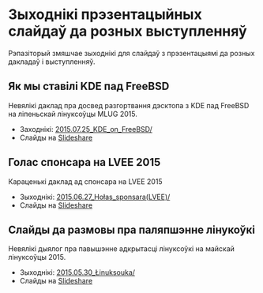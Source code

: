 # Зыходнікі прэзентацыйных слайдаў да розных выступленняў #

Рэпазіторый змяшчае зыходнікі для слайдаў з прэзентацыямі да розных дакладаў і выступленняў.

## Як мы ставілі KDE пад FreeBSD ##
Невялікі даклад пра досвед разгортвання дэсктопа з KDE пад FreeBSD на ліпеньскай лінуксоўцы MLUG 2015.
 * Заходнікі: [2015.07.25_KDE_on_FreeBSD/](https://github.com/measles/Vystuplenni/tree/master/2015.07.25_KDE_on_FreeBSD/)
 * Слайды на [Slideshare](http://www.slideshare.net/andrej_z/07-2015-kdeonfreebsd)

## Голас спонсара на LVEE 2015 ##
Караценькі даклад ад спонсара на LVEE 2015
 * Зыходнікі: [2015.06.27_Hołas_sponsara(LVEE)/](https://github.com/measles/Vystuplenni/tree/master/2015.06.27_Ho%C5%82as_sponsara%28LVEE%29)
 * Слайды на [Slideshare](http://www.slideshare.net/andrej_z/ss-49921651)

## Слайды да размовы пра паляпшэнне лінукоўкі ##
Невялікі дыялог пра павышэнне адкрытасці лінуксоўкі на майскай лінуксоўцы 2015.
 * Зыходнікі: [2015.05.30_Łinuksouka/](https://github.com/measles/Vystuplenni/tree/master/2015.05.30_%C5%81inuksouka)
 * Слайды на [Slideshare](http://www.slideshare.net/andrej_z/05-2015-zacharevi)
